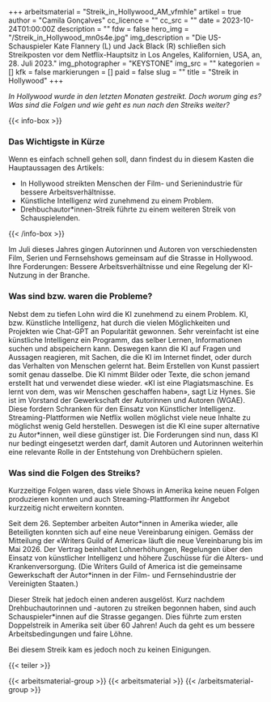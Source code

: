 +++
arbeitsmaterial = "Streik_in_Hollywood_AM_vfmhle"
artikel = true
author = "Camila Gonçalves"
cc_licence = ""
cc_src = ""
date = 2023-10-24T01:00:00Z
description = ""
fdw = false
hero_img = "/Streik_in_Hollywood_mn0s4e.jpg"
img_description = "Die US-Schauspieler Kate Flannery (L) und Jack Black (R) schließen sich Streikposten vor dem Netflix-Hauptsitz in Los Angeles, Kalifornien, USA, an, 28. Juli 2023."
img_photographer = "KEYSTONE"
img_src = ""
kategorien = []
kfk = false
markierungen = []
paid = false
slug = ""
title = "Streik in Hollywood"
+++

_In Hollywood wurde in den letzten Monaten gestreikt. Doch worum ging es? Was sind die Folgen und wie geht es nun nach den Streiks weiter?_

{{< info-box >}} <h3>Das Wichtigste in Kürze</h3>

<p>Wenn es einfach schnell gehen soll, dann findest du in diesem Kasten die Hauptaussagen des Artikels:</p>

<ul>

<li>In Hollywood streikten Menschen der Film- und Serienindustrie für bessere Arbeitsverhältnisse.</li>

<li>Künstliche Intelligenz wird zunehmend zu einem Problem.</li>

<li>Drehbuchautor*innen-Streik führte zu einem weiteren Streik von Schauspielenden.</li>

</ul> {{< /info-box >}}

Im Juli dieses Jahres gingen Autorinnen und Autoren von verschiedensten Film, Serien und Fernsehshows gemeinsam auf die Strasse in Hollywood. Ihre Forderungen: Bessere Arbeitsverhältnisse und eine Regelung der KI-Nutzung in der Branche.

### Was sind bzw. waren die Probleme?

Nebst dem zu tiefen Lohn wird die KI zunehmend zu einem Problem. KI, bzw. Künstliche Intelligenz, hat durch die vielen Möglichkeiten und Projekten wie Chat-GPT an Popularität gewonnen. Sehr vereinfacht ist eine künstliche Intelligenz ein Programm, das selber Lernen, Informationen suchen und abspeichern kann. Deswegen kann die KI auf Fragen und Aussagen reagieren, mit Sachen, die die KI im Internet findet, oder durch das Verhalten von Menschen gelernt hat. Beim Erstellen von Kunst passiert somit genau dasselbe. Die KI nimmt Bilder oder Texte, die schon jemand erstellt hat und verwendet diese wieder. «KI ist eine Plagiatsmaschine. Es lernt von dem, was wir Menschen geschaffen haben», sagt Liz Hynes. Sie ist im Vorstand der Gewerkschaft der Autorinnen und Autoren (WGAE). Diese fordern Schranken für den Einsatz von Künstlicher Intelligenz. Streaming-Plattformen wie Netflix wollen möglichst viele neue Inhalte zu möglichst wenig Geld herstellen. Deswegen ist die KI eine super alternative zu Autor*innen, weil diese günstiger ist. Die Forderungen sind nun, dass KI nur bedingt eingesetzt werden darf, damit Autoren und Autorinnen weiterhin eine relevante Rolle in der Entstehung von Drehbüchern spielen.

### Was sind die Folgen des Streiks?

Kurzzeitige Folgen waren, dass viele Shows in Amerika keine neuen Folgen produzieren konnten und auch Streaming-Plattformen ihr Angebot kurzzeitig nicht erweitern konnten.

Seit dem 26. September arbeiten Autor\*innen in Amerika wieder, alle Beteiligten konnten sich auf eine neue Vereinbarung einigen. Gemäss der Mitteilung der «Writers Guild of America» läuft die neue Vereinbarung bis im Mai 2026. Der Vertrag beinhaltet Lohnerhöhungen, Regelungen über den Einsatz von künstlicher Intelligenz und höhere Zuschüsse für die Alters- und Krankenversorgung. (Die Writers Guild of America ist die gemeinsame Gewerkschaft der Autor*innen in der Film- und Fernsehindustrie der Vereinigten Staaten.)

Dieser Streik hat jedoch einen anderen ausgelöst. Kurz nachdem Drehbuchautorinnen und -autoren zu streiken begonnen haben, sind auch Schauspieler*innen auf die Strasse gegangen. Dies führte zum ersten Doppelstreik in Amerika seit über 60 Jahren! Auch da geht es um bessere Arbeitsbedingungen und faire Löhne.

Bei diesem Streik kam es jedoch noch zu keinen Einigungen.

{{< teiler >}}

{{< arbeitsmaterial-group >}}
{{< arbeitsmaterial >}}
{{< /arbeitsmaterial-group >}}
